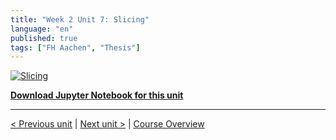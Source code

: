 ```yaml
---
title: "Week 2 Unit 7: Slicing"
language: "en"
published: true
tags: ["FH Aachen", "Thesis"]
---
```


[![Slicing](https://img.youtube.com/vi/qxtPLMDVEeQ/hqdefault.jpg)](https://youtu.be/qxtPLMDVEeQ)

[**Download Jupyter Notebook for this unit**](files/Week_2_Unit_7_slicing_notebook.ipynb)

---

[< Previous unit](/teaching/python-mooc/week2_unit6_selftest) | [Next unit >](/teaching/python-mooc/week2_unit7_selftest) |
[Course Overview](/teaching/python-mooc)